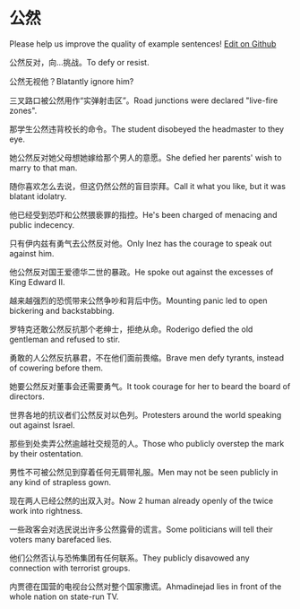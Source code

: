 # 公然

Please help us improve the quality of example sentences! [Edit on Github](https://github.com/jiyushe/jiyu-example-sentence-source/blob/main/chinese/gongran.md)

<p><span class="chinese">公然反对，向…挑战。</span><span class="english">To defy or resist.</span></p>

<p><span class="chinese">公然无视他？</span><span class="english">Blatantly ignore him?</span></p>

<p><span class="chinese">三叉路口被公然用作“实弹射击区”。</span><span class="english">Road junctions were declared "live-fire zones".</span></p>

<p><span class="chinese">那学生公然违背校长的命令。</span><span class="english">The student disobeyed the headmaster to they eye.</span></p>

<p><span class="chinese">她公然反对她父母想她嫁给那个男人的意愿。</span><span class="english">She defied her parents' wish to marry to that man.</span></p>

<p><span class="chinese">随你喜欢怎么去说，但这仍然公然的盲目崇拜。</span><span class="english">Call it what you like, but it was blatant idolatry.</span></p>

<p><span class="chinese">他已经受到恐吓和公然猥亵罪的指控。</span><span class="english">He's been charged of menacing and public indecency.</span></p>

<p><span class="chinese">只有伊内兹有勇气去公然反对他。</span><span class="english">Only Inez has the courage to speak out against him.</span></p>

<p><span class="chinese">他公然反对国王爱德华二世的暴政。</span><span class="english">He spoke out against the excesses of King Edward II.</span></p>

<p><span class="chinese">越来越强烈的恐慌带来公然争吵和背后中伤。</span><span class="english">Mounting panic led to open bickering and backstabbing.</span></p>

<p><span class="chinese">罗特克还敢公然反抗那个老绅士，拒绝从命。</span><span class="english">Roderigo defied the old gentleman and refused to stir.</span></p>

<p><span class="chinese">勇敢的人公然反抗暴君，不在他们面前畏缩。</span><span class="english">Brave men defy tyrants, instead of cowering before them.</span></p>

<p><span class="chinese">她要公然反对董事会还需要勇气。</span><span class="english">It took courage for her to beard the board of directors.</span></p>

<p><span class="chinese">世界各地的抗议者们公然反对以色列。</span><span class="english">Protesters around the world speaking out against Israel.</span></p>

<p><span class="chinese">那些到处卖弄公然逾越社交规范的人。</span><span class="english">Those who publicly overstep the mark by their ostentation.</span></p>

<p><span class="chinese">男性不可被公然见到穿着任何无肩带礼服。</span><span class="english">Men may not be seen publicly in any kind of strapless gown.</span></p>

<p><span class="chinese">现在两人已经公然的出双入对。</span><span class="english">Now 2 human already openly of the twice work into rightness.</span></p>

<p><span class="chinese">一些政客会对选民说出许多公然露骨的谎言。</span><span class="english">Some politicians will tell their voters many barefaced lies.</span></p>

<p><span class="chinese">他们公然否认与恐怖集团有任何联系。</span><span class="english">They publicly disavowed any connection with terrorist groups.</span></p>

<p><span class="chinese">内贾德在国营的电视台公然对整个国家撒谎。</span><span class="english">Ahmadinejad lies in front of the whole nation on state-run TV.</span></p>

